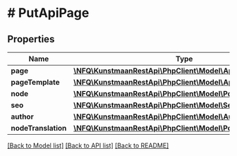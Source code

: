 # # PutApiPage

## Properties

Name | Type | Description | Notes
------------ | ------------- | ------------- | -------------
**page** | [**\NFQ\KunstmaanRestApi\PhpClient\Model\ApiEntity**](ApiEntity.md) |  | [optional]
**pageTemplate** | [**\NFQ\KunstmaanRestApi\PhpClient\Model\ApiPageTemplate**](ApiPageTemplate.md) |  | [optional]
**node** | [**\NFQ\KunstmaanRestApi\PhpClient\Model\PostNode**](PostNode.md) |  | [optional]
**seo** | [**\NFQ\KunstmaanRestApi\PhpClient\Model\Seo**](Seo.md) |  | [optional]
**author** | [**\NFQ\KunstmaanRestApi\PhpClient\Model\Author**](Author.md) |  | [optional]
**nodeTranslation** | [**\NFQ\KunstmaanRestApi\PhpClient\Model\PostNodeTranslation**](PostNodeTranslation.md) |  | [optional]

[[Back to Model list]](../../README.md#models) [[Back to API list]](../../README.md#endpoints) [[Back to README]](../../README.md)
